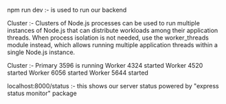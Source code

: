 npm run dev :- is used to run our backend

<!-- The heap is where Node. js objects are stored. The garbage collector is responsible for freeing heap memory that is no longer needed by the program. -->


Cluster :- Clusters of Node.js processes can be used to run multiple instances of Node.js that can distribute workloads among their application threads. When process isolation is not needed, use the worker_threads module instead, which allows running multiple application threads within a single Node.js instance.

Cluster :- 
Primary 3596 is running
Worker 4324 started
Worker 4520 started
Worker 6056 started
Worker 5644 started 



localhost:8000/status :- this shows our server status powered by "express status monitor" package